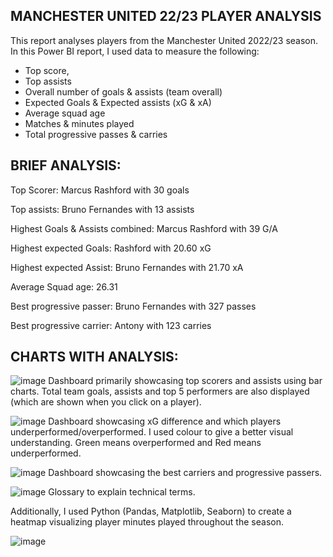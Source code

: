## MANCHESTER UNITED 22/23 PLAYER ANALYSIS

This report analyses players from the Manchester United 2022/23 season. In this Power BI report, I used data to measure the following:

- Top score, 
- Top assists
- Overall number of goals & assists (team overall)
- Expected Goals & Expected assists (xG & xA)
- Average squad age
- Matches & minutes played
- Total progressive passes & carries

## BRIEF ANALYSIS:

Top Scorer: Marcus Rashford with 30 goals 

Top assists: Bruno Fernandes with 13 assists

Highest Goals & Assists combined: Marcus Rashford with 39 G/A

Highest expected Goals: Rashford with 20.60 xG

Highest expected Assist: Bruno Fernandes with 21.70 xA 

Average Squad age: 26.31

Best progressive passer: Bruno Fernandes with 327 passes 

Best progressive carrier: Antony with 123 carries

## CHARTS WITH ANALYSIS:

![image](https://github.com/user-attachments/assets/2318a6e9-35b0-4531-8991-86dfba5e9cc1)
Dashboard primarily showcasing top scorers and assists using bar charts. Total team goals, assists and top 5 performers are also displayed (which are shown when you click on a player).

![image](https://github.com/user-attachments/assets/47888865-0d03-4a26-94df-74f78e3747a0)
Dashboard showcasing xG difference and which players underperformed/overperformed. I used colour to give a better visual understanding. Green means overperformed and Red means underperformed.

![image](https://github.com/user-attachments/assets/623f9f3f-89d9-4622-bfaf-78827074a7b8)
Dashboard showcasing the best carriers and progressive passers.

![image](https://github.com/user-attachments/assets/db0d6dac-c399-4b07-a0e8-6487196dbfdc)
Glossary to explain technical terms.

Additionally, I used Python (Pandas, Matplotlib, Seaborn) to create a heatmap visualizing player minutes played throughout the season.

![image](https://github.com/user-attachments/assets/71418746-cdd2-4cc2-9a2d-9e4e81d0cf7b)
